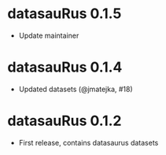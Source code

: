 # datasauRus 0.1.5

* Update maintainer

# datasauRus 0.1.4

* Updated datasets (@jmatejka, #18)

# datasauRus 0.1.2

* First release, contains datasaurus datasets

